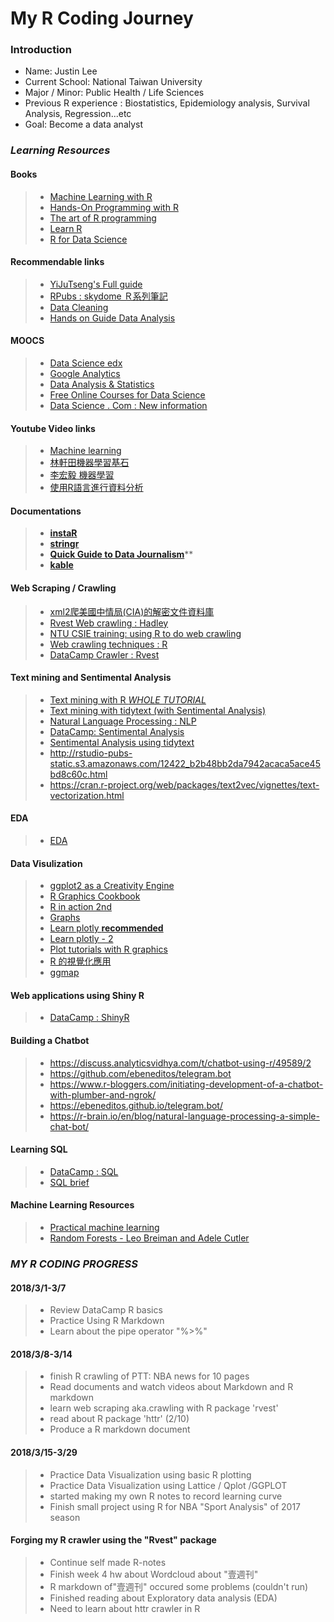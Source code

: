 # My R Coding Journey

### Introduction
- Name: Justin Lee
- Current School: National Taiwan University
- Major / Minor:  Public Health / Life Sciences
- Previous R experience : Biostatistics, Epidemiology analysis, Survival Analysis, Regression...etc
- Goal: Become a data analyst

### _*Learning Resources*_

#### Books 
> * [Machine Learning with R](https://the-eye.eu/public/Books/Programming/Machine%20Learning%20with%20R%20-%20Second%20Edition%20%5BeBook%5D.pdf)
> * [Hands-On Programming with R](http://shop.oreilly.com/product/0636920028574.do)
> * [The art of R programming](http://diytranscriptomics.com/Reading/files/The%20Art%20of%20R%20Programming.pdf)
> * [Learn R](http://shop.oreilly.com/product/0636920028352.do)
> * [R for Data Science](http://r4ds.had.co.nz)


#### Recommendable links
> * [YiJuTseng's Full guide](https://yijutseng.github.io/DataScienceRBook/vis.html#choropleth-map)
> * [RPubs : skydome Ｒ系列筆記](https://rpubs.com/skydome20/Table)
> * [Data Cleaning](https://www.kdnuggets.com/2018/05/packt-tackle-common-data-cleaning-issues-r.html)
> * [Hands on Guide Data Analysis](https://www.analyticsvidhya.com/blog/2016/02/complete-tutorial-learn-data-science-scratch/)


#### MOOCS
> * [Data Science edx](https://www.edx.org/professional-certificate/harvardx-data-science)
> * [Google Analytics](https://analytics.google.com/analytics/academy/)
> * [Data Analysis & Statistics](https://www.edx.org/course/subject/data-analysis-statistics)
> * [Free Online Courses for Data Science](https://www.class-central.com/subject/data-science?session=recent)
> * [Data Science . Com : New information](https://www.datascience.com)


#### Youtube Video links
> * [Machine learning](https://wizardforcel.gitbooks.io/dm-algo-top10/content/k-means.html)
> * [林軒田機器學習基石](https://www.youtube.com/watch?v=nQvpFSMPhr0&list=PLXVfgk9fNX2I7tB6oIINGBmW50rrmFTqf)
> * [李宏毅 機器學習](https://www.youtube.com/playlist?list=PLJV_el3uVTsPy9oCRY30oBPNLCo89yu49)
> * [使用R語言進行資料分析](https://csx.aca.ntu.edu.tw/modules/index.php?csn=055782&default_fun=syllabus&current_lang=chinese)


#### Documentations
> * [**instaR**](https://www.rdocumentation.org/packages/instaR/versions/0.2.4)
> * [**stringr**](https://www.rdocumentation.org/packages/stringr/versions/1.1.0) 
> * [**Quick Guide to Data Journalism**](https://www.datacamp.com/community/blog/data-journalism-guide-tools)**
> * [**kable**](https://www.rdocumentation.org/packages/kableExtra/versions/0.7.0)


#### Web Scraping / Crawling
> * [xml2爬美國中情局(CIA)的解密文件資料庫](https://rpubs.com/skydome20/R-Note13-Web-Crawler-on-CIA-CREST-by-xml2)
> * [Rvest Web crawling : Hadley](https://github.com/hadley/rvest)
> * [NTU CSIE training: using R to do web crawling](https://github.com/yaojenkuo/r-crawler)
> * [Web crawling techniques : R](https://ask.hellobi.com/blog/louwill12/9672) 
> * [DataCamp Crawler : Rvest](https://www.datacamp.com/community/tutorials/r-web-scraping-rvest)


#### Text mining and Sentimental Analysis
> * [Text mining with R _WHOLE TUTORIAL_](https://www.tidytextmining.com)
> * [Text mining with tidytext (with Sentimental Analysis)](https://uc-r.github.io/sentiment_analysis)
> * [Natural Language Processing : NLP](http://web.stanford.edu/class/cs224n/syllabus.html)
> * [DataCamp: Sentimental Analysis](https://www.datacamp.com/community/tutorials/sentiment-analysis-R)
> * [Sentimental Analysis using tidytext](http://jacobsimmering.com/2016/11/15/tidytext/)
> * http://rstudio-pubs-static.s3.amazonaws.com/12422_b2b48bb2da7942acaca5ace45bd8c60c.html
> * https://cran.r-project.org/web/packages/text2vec/vignettes/text-vectorization.html


#### EDA
> * [EDA](http://www.rpubs.com/williamsurles/298945)


#### Data Visulization
> * [ggplot2 as a Creativity Engine](http://johnburnmurdoch.github.io/slides/r-ggplot/#/)
> * [R Graphics Cookbook](http://www.cookbook-r.com/Graphs/)
> * [R in action 2nd](http://kek.ksu.ru/eos/DataMining/1379968983.pdf)
> * [Graphs](http://www.cookbook-r.com/Graphs/)
> * [Learn plotly **recommended**](https://plot.ly/ggplot2/#statistical-charts)
> * [Learn plotly - 2](https://plot.ly/ggplot2/getting-started/)
> * [Plot tutorials with R graphics](http://tutorials.iq.harvard.edu/R/Rgraphics/Rgraphics.html)
> * [R 的視覺化應用](https://www.tipelse.com/article/686868.html)
> * [ggmap](https://blog.gtwang.org/r/r-ggmap-package-spatial-data-visualization/2/)


#### Web applications using Shiny R
> * [DataCamp : ShinyR](https://campus.datacamp.com/courses/building-web-applications-in-r-with-shiny/introduction-and-shiny-basics?ex=1)


#### Building a Chatbot
> * https://discuss.analyticsvidhya.com/t/chatbot-using-r/49589/2
> * https://github.com/ebeneditos/telegram.bot
> * https://www.r-bloggers.com/initiating-development-of-a-chatbot-with-plumber-and-ngrok/
> * https://ebeneditos.github.io/telegram.bot/
> * https://r-brain.io/en/blog/natural-language-processing-a-simple-chat-bot/


#### Learning SQL
> * [DataCamp : SQL](https://www.datacamp.com/courses/intro-to-sql-for-data-science)
> * [SQL brief](https://www.1keydata.com/tw/sql/sqlbetween.html)


#### Machine Learning Resources
> * [Practical machine learning](https://www.coursera.org/learn/practical-machine-learning/lecture/EALzX/predicting-with-trees)
> * [Random Forests - Leo Breiman and Adele Cutler](https://www.stat.berkeley.edu/~breiman/RandomForests/cc_home.htm#intro)

>>
>>
### _*MY R CODING PROGRESS*_

#### 2018/3/1-3/7
> * Review DataCamp R basics
> * Practice Using R Markdown
> * Learn about the pipe operator "%>%"


#### 2018/3/8-3/14
> * finish R crawling of PTT: NBA news for 10 pages
> * Read documents and watch videos about Markdown and R markdown
> * learn web scraping aka.crawling with R package 'rvest'
> * read about R package 'httr' (2/10)
> * Produce a R markdown document


#### 2018/3/15-3/29
> * Practice Data Visualization using basic R plotting
> * Practice Data Visualization using Lattice / Qplot /GGPLOT
> * started making my own R notes to record learning curve 
> * Finish small project using R for NBA "Sport Analysis" of 2017 season


#### Forging my R crawler using the "Rvest" package
> * Continue self made R-notes
> * Finish week 4 hw about Wordcloud about "壹週刊"
> * R markdown of"壹週刊" occured some problems (couldn't run)
> * Finished reading about Exploratory data analysis (EDA)
> * Need to learn about httr crawler in R



